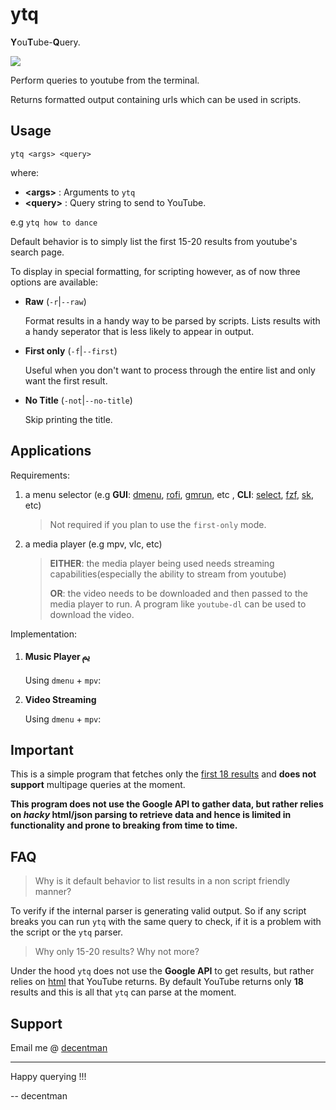 # ytq
**Y**ou**T**ube-**Q**uery.

![](https://img.shields.io/badge/crates.io-0.1.0-green)

Perform queries to youtube from the terminal.

Returns formatted output containing urls which can be used in scripts.

## Usage
```
ytq <args> <query>
```
where:
	
- **\<args\>** : Arguments to `ytq`
- **\<query\>** : Query string to send to YouTube.

e.g ```ytq how to dance```
<!-- attach a gif of default behaviour in action -->
Default behavior is to simply list the first 15-20 results from youtube's search page.

To display in special formatting, for scripting however, as of now three options are available:
- **Raw** (`-r`|`--raw`)

	Format results in a handy way to be parsed by scripts. Lists results with a handy seperator that is less likely to appear in output.
	<!-- attach a gif of raw-mode in action -->

- **First only** (`-f`|`--first`)

	Useful when you don't want to process through the entire list and only want the first result.
	<!-- attach a gif of first-only in action -->

- **No Title** (`-not`|`--no-title`)

	Skip printing the title.
	<!-- attach a gif of no-title in action -->

## Applications

Requirements:
1. a menu selector (e.g **GUI**: <u>dmenu</u>, <u>rofi</u>, <u>gmrun</u>, etc , **CLI**: <u>select</u>, <u>fzf</u>, <u>sk</u>, etc)
	> Not required if you plan to use the `first-only` mode.
2. a media player (e.g mpv, vlc, etc) 
	> **EITHER**: the media player being used needs streaming capabilities(especially the ability to stream from youtube)
	> 
	> **OR**: the video needs to be downloaded and then passed to the media player to run. 
	> A program like `youtube-dl` can be used to download the video.

Implementation:
1. **Music Player ﱘ**

	Using `dmenu` + `mpv`:
	<!-- attach a gif of music player in action -->

2. **Video Streaming**

	Using `dmenu` + `mpv`:
	<!-- attach a gif of video streaming in action -->

## Important

This is a simple program that fetches only the <u>first 18 results</u>
and **does not support** multipage queries at the moment.

**This program does not use the Google API to gather data, but rather relies on
_hacky_ html/json parsing to retrieve data and hence is limited in functionality and prone 
to breaking from time to time.**

## FAQ

> Why is it default behavior to list results in a non script friendly manner?

To verify if the internal parser is generating valid output.
So if any script breaks you can run `ytq` with the same query to check,
if it is a problem with the script or the `ytq` parser.

> Why only 15-20 results? Why not more?

Under the hood `ytq` does not use the **Google API** to get results, but rather relies on <u>html</u> that YouTube returns.
By default YouTube returns only **18** results and this is all that `ytq` can parse at the moment.

## Support
Email me @ [decentman](77405159+decent-man@users.noreply.github.com)

---
Happy querying !!!

-- decentman
